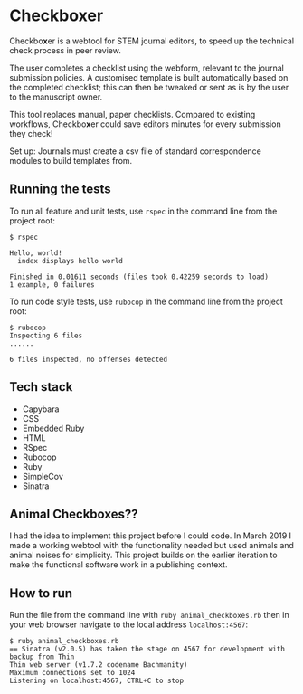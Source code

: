 # Checkbo**x**er

Checkbo**x**er is a webtool for STEM journal editors, to speed up the technical check process in peer review.

The user completes a checklist using the webform, relevant to the journal submission policies.  A customised template is built automatically based on the completed checklist; this can then be tweaked or sent as is by the user to the manuscript owner.

This tool replaces manual, paper checklists.  Compared to existing workflows, Checkbo**x**er could save editors minutes for every submission they check!

Set up: Journals must create a csv file of standard correspondence modules to build templates from.

## Running the tests

To run all feature and unit tests, use `rspec` in the command line from the project root:
```console
$ rspec

Hello, world!
  index displays hello world

Finished in 0.01611 seconds (files took 0.42259 seconds to load)
1 example, 0 failures
```

To run code style tests, use `rubocop` in the command line from the project root:
```console
$ rubocop
Inspecting 6 files
......

6 files inspected, no offenses detected
```

## Tech stack

- Capybara
- CSS
- Embedded Ruby
- HTML
- RSpec
- Rubocop
- Ruby
- SimpleCov
- Sinatra

## Animal Checkboxes??

I had the idea to implement this project before I could code.  In March 2019 I made a working webtool with the functionality needed but used animals and animal noises for simplicity.  This project builds on the earlier iteration to make the functional software work in a publishing context.

## How to run

Run the file from the command line with `ruby animal_checkboxes.rb` then in your web browser navigate to the local address `localhost:4567`:

```shell
$ ruby animal_checkboxes.rb
== Sinatra (v2.0.5) has taken the stage on 4567 for development with backup from Thin
Thin web server (v1.7.2 codename Bachmanity)
Maximum connections set to 1024
Listening on localhost:4567, CTRL+C to stop
```